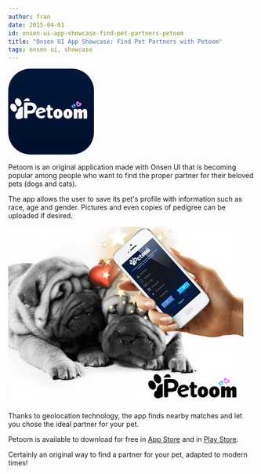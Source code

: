 ```yaml
---
author: fran
date: 2015-04-01
id: onsen-ui-app-showcase-find-pet-partners-petoom
title: "Onsen UI App Showcase: Find Pet Partners with Petoom"
tags: onsen ui, showcase
---
```


<img src="/blog/content/images/2015/Apr/petoom_logo.jpeg" style="border-radius: 45px;" />

Petoom is an original application made with Onsen UI that is becoming popular among people who want to find the proper partner for their beloved pets (dogs and cats).

The app allows the user to save its pet's profile with information such as race, age and gender. Pictures and even copies of pedigree can be uploaded if desired.

<!-- more -->

![Pets](/blog/content/images/2015/Apr/petoom_dogs.jpeg)

Thanks to geolocation technology, the app finds nearby matches and let you chose the ideal partner for your pet.

Petoom is available to download for free in [App Store](https://itunes.apple.com/us/app/petoom/id897840751) and in [Play Store](https://play.google.com/store/apps/details?id=es.ceroideas.petlovers).

Certainly an original way to find a partner for your pet, adapted to modern times!

